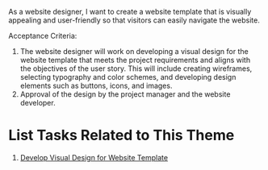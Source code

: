 As a website designer, I want to create a website template that is visually appealing and user-friendly so that visitors can easily navigate the website.

Acceptance Criteria: 
1. The website designer will work on developing a visual design for the website template that meets the project requirements and aligns with the objectives of the user story. This will include creating wireframes, selecting typography and color schemes, and developing design elements such as buttons, icons, and images.
2. Approval of the design by the project manager and the website developer.

# List Tasks Related to This Theme
1. [Develop Visual Design for Website Template](https://github.com/ahg3/mywebclass-agile-docs/blob/179060edb2ab1a642887a64024b9393ce3d18607/documentation/theme_1/initiatives/Epic/User%20Stories/Tasks/Develop%20Visual%20Design%20for%20Website%20Template.md)